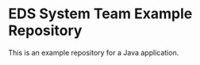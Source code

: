 EDS System Team Example Repository
==================================

This is an example repository for a Java application.

